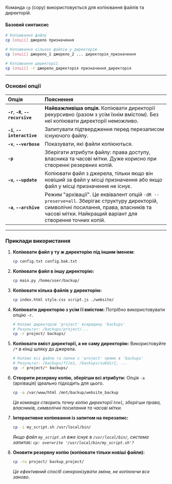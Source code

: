 Команда `cp` (copy) використовується для копіювання файлів та директорій.

#### **Базовий синтаксис**

```bash
# Копіювання файлу
cp [опції] джерело призначення

# Копіювання кількох файлів у директорію
cp [опції] джерело_1 джерело_2 ... директорія_призначення

# Копіювання директорії
cp [опції] -r джерело_директорія призначення_директорія
```

---

### **Основні опції**

| Опція | Пояснення |
| :--- | :--- |
| **`-r`**, **`-R`**, **`--recursive`** | **Найважливіша опція.** Копіювати директорії рекурсивно (разом з усім їхнім вмістом). Без неї копіювати директорії неможливо. |
| **`-i`**, **`--interactive`** | Запитувати підтвердження перед перезаписом існуючого файлу. |
| **`-v`**, **`--verbose`** | Показувати, які файли копіюються. |
| **`-p`** | Зберігати атрибути файлу: права доступу, власника та часові мітки. Дуже корисно при створенні резервних копій. |
| **`-u`**, **`--update`** | Копіювати файл з джерела, тільки якщо він новіший за файл у місці призначення або якщо файл у місці призначення не існує. |
| **`-a`**, **`--archive`** | Режим "архівації". Це еквівалент опцій `-dR --preserve=all`. Зберігає структуру директорій, символічні посилання, права, власників та часові мітки. Найкращий варіант для створення точних копій. |

---

### **Приклади використання**

1.  **Копіювати файл у ту ж директорію під іншим іменем:**
    ```bash
    cp config.txt config.bak.txt
    ```

2.  **Копіювати файл в іншу директорію:**
    ```bash
    cp main.py /home/user/backup/
    ```

3.  **Копіювати кілька файлів у директорію:**
    ```bash
    cp index.html style.css script.js ./website/
    ```

4.  **Копіювати директорію з усім її вмістом:**
    Потрібно використовувати опцію `-r`.
    ```bash
    # Копіює директорію 'project' всередину 'backups'
    # Результат: /backups/project/...
    cp -r project/ backups/
    ```

5.  **Копіювати вміст директорії, а не саму директорію:**
    Використовуйте `/*` в кінці шляху до джерела.
    ```bash
    # Копіює всі файли та папки з 'project' прямо в 'backups'
    # Результат: /backups/file1, /backups/subdir1, ...
    cp -r project/* backups/
    ```

6.  **Створити резервну копію, зберігши всі атрибути:**
    Опція `-a` (архівація) ідеально підходить для цього.
    ```bash
    cp -a /var/www/html /mnt/backup/website_backup
    ```
    *Ця команда створить точну копію директорії `html`, зберігши права, власників, символічні посилання та часові мітки.*

7.  **Інтерактивне копіювання із запитом на перезапис:**
    ```bash
    cp -i my_script.sh /usr/local/bin/
    ```
    *Якщо файл `my_script.sh` вже існує в `/usr/local/bin/`, система запитає: `cp: overwrite '/usr/local/bin/my_script.sh'?`*

8.  **Оновити резервну копію (копіювати тільки новіші файли):**
    ```bash
    cp -ru project/ backup_project/
    ```
    *Це ефективний спосіб синхронізувати зміни, не копіюючи все заново.*
